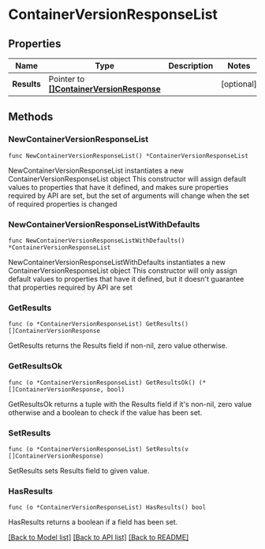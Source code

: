 # ContainerVersionResponseList

## Properties

Name | Type | Description | Notes
------------ | ------------- | ------------- | -------------
**Results** | Pointer to [**[]ContainerVersionResponse**](ContainerVersionResponse.md) |  | [optional] 

## Methods

### NewContainerVersionResponseList

`func NewContainerVersionResponseList() *ContainerVersionResponseList`

NewContainerVersionResponseList instantiates a new ContainerVersionResponseList object
This constructor will assign default values to properties that have it defined,
and makes sure properties required by API are set, but the set of arguments
will change when the set of required properties is changed

### NewContainerVersionResponseListWithDefaults

`func NewContainerVersionResponseListWithDefaults() *ContainerVersionResponseList`

NewContainerVersionResponseListWithDefaults instantiates a new ContainerVersionResponseList object
This constructor will only assign default values to properties that have it defined,
but it doesn't guarantee that properties required by API are set

### GetResults

`func (o *ContainerVersionResponseList) GetResults() []ContainerVersionResponse`

GetResults returns the Results field if non-nil, zero value otherwise.

### GetResultsOk

`func (o *ContainerVersionResponseList) GetResultsOk() (*[]ContainerVersionResponse, bool)`

GetResultsOk returns a tuple with the Results field if it's non-nil, zero value otherwise
and a boolean to check if the value has been set.

### SetResults

`func (o *ContainerVersionResponseList) SetResults(v []ContainerVersionResponse)`

SetResults sets Results field to given value.

### HasResults

`func (o *ContainerVersionResponseList) HasResults() bool`

HasResults returns a boolean if a field has been set.


[[Back to Model list]](../README.md#documentation-for-models) [[Back to API list]](../README.md#documentation-for-api-endpoints) [[Back to README]](../README.md)


